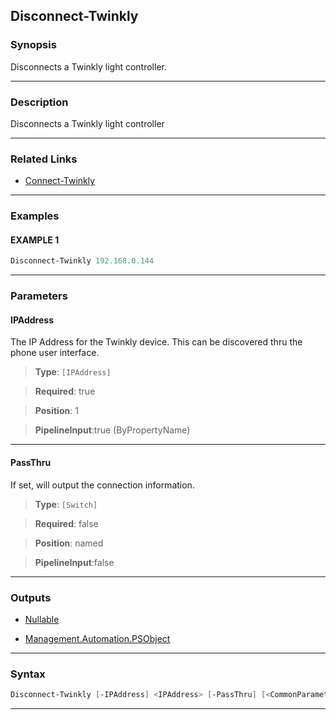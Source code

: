 Disconnect-Twinkly
------------------
### Synopsis
Disconnects a Twinkly light controller.

---
### Description

Disconnects a Twinkly light controller

---
### Related Links
* [Connect-Twinkly](Connect-Twinkly.md)



---
### Examples
#### EXAMPLE 1
```PowerShell
Disconnect-Twinkly 192.168.0.144
```

---
### Parameters
#### **IPAddress**

The IP Address for the Twinkly device.  This can be discovered thru the phone user interface.



> **Type**: ```[IPAddress]```

> **Required**: true

> **Position**: 1

> **PipelineInput**:true (ByPropertyName)



---
#### **PassThru**

If set, will output the connection information.



> **Type**: ```[Switch]```

> **Required**: false

> **Position**: named

> **PipelineInput**:false



---
### Outputs
* [Nullable](https://learn.microsoft.com/en-us/dotnet/api/System.Nullable)


* [Management.Automation.PSObject](https://learn.microsoft.com/en-us/dotnet/api/System.Management.Automation.PSObject)




---
### Syntax
```PowerShell
Disconnect-Twinkly [-IPAddress] <IPAddress> [-PassThru] [<CommonParameters>]
```
---
